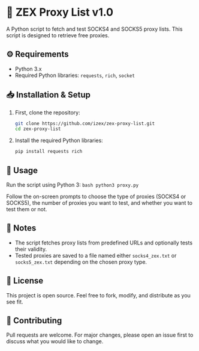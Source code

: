 # 🚀 ZEX Proxy List v1.0

A Python script to fetch and test SOCKS4 and SOCKS5 proxy lists. This script is designed to retrieve free proxies.


## ⚙️ Requirements

- Python 3.x
- Required Python libraries: `requests`, `rich`, `socket`

## 📥 Installation & Setup

1. First, clone the repository:
    ```bash
    git clone https://github.com/izex/zex-proxy-list.git
    cd zex-proxy-list
    ```

2. Install the required Python libraries:
    ```bash
    pip install requests rich
    ```

## 🚀 Usage

Run the script using Python 3:
    ```bash
    python3 proxy.py
    ```

Follow the on-screen prompts to choose the type of proxies (SOCKS4 or SOCKS5), the number of proxies you want to test, and whether you want to test them or not.

## 📝 Notes

- The script fetches proxy lists from predefined URLs and optionally tests their validity.
- Tested proxies are saved to a file named either `socks4_zex.txt` or `socks5_zex.txt` depending on the chosen proxy type.

## 📜 License

This project is open source. Feel free to fork, modify, and distribute as you see fit.

## 🤝 Contributing

Pull requests are welcome. For major changes, please open an issue first to discuss what you would like to change.
